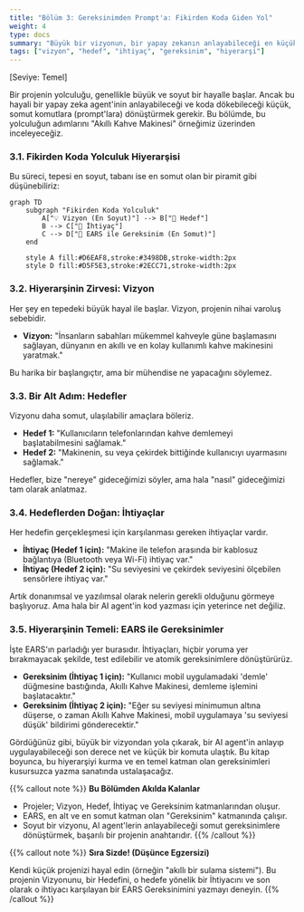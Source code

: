 ```yaml
---
title: "Bölüm 3: Gereksinimden Prompt'a: Fikirden Koda Giden Yol"
weight: 4
type: docs
summary: "Büyük bir vizyonun, bir yapay zekanın anlayabileceği en küçük ve en somut komutlara nasıl dönüştüğünü bir piramit metaforuyla ve 'Akıllı Kahve Makinesi' örneğiyle öğrenin."
tags: ["vizyon", "hedef", "ihtiyaç", "gereksinim", "hiyerarşi"]
---
```


[Seviye: Temel]

Bir projenin yolculuğu, genellikle büyük ve soyut bir hayalle başlar. Ancak bu hayali bir yapay zeka agent'inin anlayabileceği ve koda dökebileceği küçük, somut komutlara (prompt'lara) dönüştürmek gerekir. Bu bölümde, bu yolculuğun adımlarını "Akıllı Kahve Makinesi" örneğimiz üzerinden inceleyeceğiz.

### 3.1. Fikirden Koda Yolculuk Hiyerarşisi

Bu süreci, tepesi en soyut, tabanı ise en somut olan bir piramit gibi düşünebiliriz:

```mermaid
graph TD
    subgraph "Fikirden Koda Yolculuk"
        A["💡 Vizyon (En Soyut)"] --> B["🎯 Hedef"]
        B --> C["🧩 İhtiyaç"]
        C --> D["📜 EARS ile Gereksinim (En Somut)"]
    end

    style A fill:#D6EAF8,stroke:#3498DB,stroke-width:2px
    style D fill:#D5F5E3,stroke:#2ECC71,stroke-width:2px
```

### 3.2. Hiyerarşinin Zirvesi: Vizyon

Her şey en tepedeki büyük hayal ile başlar. Vizyon, projenin nihai varoluş sebebidir.

- **Vizyon:** "İnsanların sabahları mükemmel kahveyle güne başlamasını sağlayan, dünyanın en akıllı ve en kolay kullanımlı kahve makinesini yaratmak."

Bu harika bir başlangıçtır, ama bir mühendise ne yapacağını söylemez.

### 3.3. Bir Alt Adım: Hedefler

Vizyonu daha somut, ulaşılabilir amaçlara böleriz.

- **Hedef 1:** "Kullanıcıların telefonlarından kahve demlemeyi başlatabilmesini sağlamak."
- **Hedef 2:** "Makinenin, su veya çekirdek bittiğinde kullanıcıyı uyarmasını sağlamak."

Hedefler, bize "nereye" gideceğimizi söyler, ama hala "nasıl" gideceğimizi tam olarak anlatmaz.

### 3.4. Hedeflerden Doğan: İhtiyaçlar

Her hedefin gerçekleşmesi için karşılanması gereken ihtiyaçlar vardır.

- **İhtiyaç (Hedef 1 için):** "Makine ile telefon arasında bir kablosuz bağlantıya (Bluetooth veya Wi-Fi) ihtiyaç var."
- **İhtiyaç (Hedef 2 için):** "Su seviyesini ve çekirdek seviyesini ölçebilen sensörlere ihtiyaç var."

Artık donanımsal ve yazılımsal olarak nelerin gerekli olduğunu görmeye başlıyoruz. Ama hala bir AI agent'in kod yazması için yeterince net değiliz.

### 3.5. Hiyerarşinin Temeli: EARS ile Gereksinimler

İşte EARS'ın parladığı yer burasıdır. İhtiyaçları, hiçbir yoruma yer bırakmayacak şekilde, test edilebilir ve atomik gereksinimlere dönüştürürüz.

- **Gereksinim (İhtiyaç 1 için):** "Kullanıcı mobil uygulamadaki 'demle' düğmesine bastığında, Akıllı Kahve Makinesi, demleme işlemini başlatacaktır."
- **Gereksinim (İhtiyaç 2 için):** "Eğer su seviyesi minimumun altına düşerse, o zaman Akıllı Kahve Makinesi, mobil uygulamaya 'su seviyesi düşük' bildirimi gönderecektir."

Gördüğünüz gibi, büyük bir vizyondan yola çıkarak, bir AI agent'in anlayıp uygulayabileceği son derece net ve küçük bir komuta ulaştık. Bu kitap boyunca, bu hiyerarşiyi kurma ve en temel katman olan gereksinimleri kusursuzca yazma sanatında ustalaşacağız.

{{% callout note %}}
**Bu Bölümden Akılda Kalanlar**

- Projeler; Vizyon, Hedef, İhtiyaç ve Gereksinim katmanlarından oluşur.
- EARS, en alt ve en somut katman olan "Gereksinim" katmanında çalışır.
- Soyut bir vizyonu, AI agent'lerin anlayabileceği somut gereksinimlere dönüştürmek, başarılı bir projenin anahtarıdır.
  {{% /callout %}}

{{% callout note %}}
**Sıra Sizde! (Düşünce Egzersizi)**

Kendi küçük projenizi hayal edin (örneğin "akıllı bir sulama sistemi"). Bu projenin Vizyonunu, bir Hedefini, o hedefe yönelik bir İhtiyacını ve son olarak o ihtiyacı karşılayan bir EARS Gereksinimini yazmayı deneyin.
{{% /callout %}}
